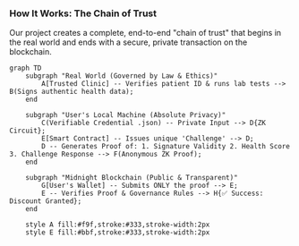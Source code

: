 ### How It Works: The Chain of Trust

Our project creates a complete, end-to-end "chain of trust" that begins in the real world and ends with a secure, private transaction on the blockchain.

```mermaid
graph TD
    subgraph "Real World (Governed by Law & Ethics)"
        A[Trusted Clinic] -- Verifies patient ID & runs lab tests --> B(Signs authentic health data);
    end

    subgraph "User's Local Machine (Absolute Privacy)"
        C(Verifiable Credential .json) -- Private Input --> D{ZK Circuit};
        E[Smart Contract] -- Issues unique 'Challenge' --> D;
        D -- Generates Proof of: 1. Signature Validity 2. Health Score 3. Challenge Response --> F(Anonymous ZK Proof);
    end

    subgraph "Midnight Blockchain (Public & Transparent)"
        G[User's Wallet] -- Submits ONLY the proof --> E;
        E -- Verifies Proof & Governance Rules --> H{✅ Success: Discount Granted};
    end

    style A fill:#f9f,stroke:#333,stroke-width:2px
    style E fill:#bbf,stroke:#333,stroke-width:2px
```
